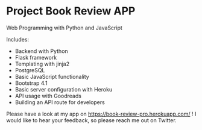 # Project Book Review APP

Web Programming with Python and JavaScript

Includes:
- Backend with Python
- Flask framework
- Templating with jinja2
- PostgreSQL
- Basic JavaScript functionality
- Bootstrap 4.1
- Basic server configuration with Heroku
- API usage with Goodreads
- Building an API route for developers

Please have a look at my app on https://book-review-pro.herokuapp.com/ ! I would like to hear your feedback, so please reach me out on Twitter.
